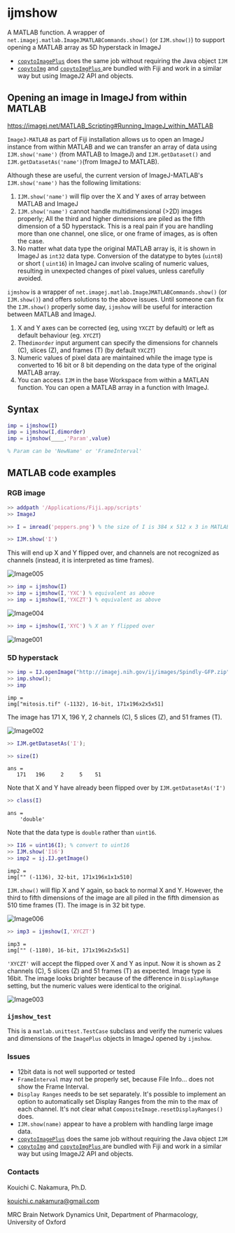 # ijmshow
A MATLAB function. A wrapper of `net.imagej.matlab.ImageJMATLABCommands.show()` (or `IJM.show()`) to support opening a MATLAB array as 5D hyperstack in ImageJ

- [`copytoImagePlus`](https://github.com/kouichi-c-nakamura/copytoImagePlus) does the same job without requiring the Java object `IJM`
- [`copytoImg`](https://github.com/fiji/fiji/blob/master/scripts/copytoImg.m) and [`copytoImgPlus` ](https://github.com/fiji/fiji/blob/master/scripts/copytoImgPlus.m) are bundled with Fiji and work in a similar way but using ImageJ2 API and objects.



## Opening an image in ImageJ from within MATLAB

https://imagej.net/MATLAB_Scripting#Running_ImageJ_within_MATLAB



`ImageJ-MATLAB` as part of Fiji installation allows us to open an ImageJ instance from within MATLAB and we can transfer an array of  data using `IJM.show('name')` (from MATLAB to ImageJ) and `IJM.getDataset()` and `IJM.getDatasetAs('name')`(from ImageJ to MATLAB).

Although these are useful, the current version of ImageJ-MATLAB's  `IJM.show('name')` has the following limitations:

1. `IJM.show('name')` will flip over the X and Y axes of array between MATLAB and ImageJ
2. `IJM.show('name')` cannot handle multidimensional (>2D) images properly; All the third and higher dimensions are piled as the fifth dimension of a 5D hyperstack. This is a real pain if you are handling more than one channel, one slice, or one frame of images, as is often the case.
3. No matter what data type the original MATLAB array is, it is shown in ImageJ as `int32` data type. Conversion of the datatype to bytes (`uint8`) or short ( `uint16`) in ImageJ can involve scaling of numeric values, resulting in unexpected changes of pixel values, unless carefully avoided.

`ijmshow` is a wrapper of  `net.imagej.matlab.ImageJMATLABCommands.show()` (or `IJM.show()`) and offers solutions to the above issues. Until someone can fix the `IJM.show()` properly some day, `ijmshow` will be useful for interaction between MATLAB and ImageJ.

1. X and Y axes can be corrected (eg, using `YXCZT` by default) or left as default behaviour (eg. `XYCZT`)
2. The`dimorder` input argument can specify the dimensions for channels (C), slices (Z), and frames (T) (by default `YXCZT`)
3. Numeric values of pixel data are maintained while the image type is converted to 16 bit or 8 bit depending on the data type of the original MATLAB array.
4. You can access `IJM` in the base Workspace from within a MATLAN function. You can open a MATLAB array in a function with ImageJ.



## Syntax

```matlab
imp = ijmshow(I)
imp = ijmshow(I,dimorder)
imp = ijmshow(____,'Param',value)

% Param can be 'NewName' or 'FrameInterval'
```



## MATLAB code examples



### RGB image

```matlab
>> addpath '/Applications/Fiji.app/scripts'
>> ImageJ

>> I = imread('peppers.png') % the size of I is 384 x 512 x 3 in MATLAB

>> IJM.show('I')
```

This will end up X and Y flipped over, and channels are not recognized as channels (instead, it is interpreted as time frames).

![Image005](Image005.png)

```matlab
>> imp = ijmshow(I)
>> imp = ijmshow(I,'YXC') % equivalent as above
>> imp = ijmshow(I,'YXCZT') % equivalent as above
```

![Image004](Image004.png)

```matlab
>> imp = ijmshow(I,'XYC') % X an Y flipped over
```

![Image001](Image001.png)

### 5D hyperstack


```matlab
>> imp = IJ.openImage("http://imagej.nih.gov/ij/images/Spindly-GFP.zip");
>> imp.show();
>> imp
```

```
imp =
img["mitosis.tif" (-1132), 16-bit, 171x196x2x5x51]
```

The image has 171 X, 196 Y, 2 channels (C), 5 slices (Z), and 51 frames (T).

![Image002](Image002.png)

```matlab
>> IJM.getDatasetAs('I');

>> size(I) 
```

```
ans =
   171   196     2     5    51
```
Note that X and Y have already been flipped over by `IJM.getDatasetAs('I')`

```matlab
>> class(I)
```

```
ans =
    'double'
```
Note that the data type is `double` rather than `uint16`.

```matlab
>> I16 = uint16(I); % convert to uint16
>> IJM.show('I16') 
>> imp2 = ij.IJ.getImage()
```

```
imp2 =
img["" (-1136), 32-bit, 171x196x1x1x510]
```

`IJM.show()` will flip X and Y again, so back to normal X and Y.  However, the third to fifth dimensions of the image are all piled in the fifth dimension as 510 time frames (T). The image is in 32 bit type.



![Image006](Image006.png)




```matlab
>> imp3 = ijmshow(I,'XYCZT')
```

```
imp3 =
img["" (-1180), 16-bit, 171x196x2x5x51]
```

 `'XYCZT'` will accept the flipped over X and Y as input. Now it is shown as 2 channels (C), 5 slices (Z) and 51 frames (T) as expected. Image type is 16bit.  The image looks brighter because of the difference in `DisplayRange` setting, but the numeric values were identical to the original.

![Image003](Image003.png)



### `ijmshow_test`

This is a `matlab.unittest.TestCase` subclass and verify the numeric values and dimensions of the `ImagePlus` objects in ImageJ opened by `ijmshow`.



### Issues

+ 12bit data is not well supported or tested
+ `FrameInterval` may not be properly set, because File Info... does not show the Frame Interval.
+ `Display Ranges` needs to be set separately. It's possible to implement an option to automatically set Display Ranges from the min to the max of each channel. It's not clear what `CompositeImage.resetDisplayRanges()` does.
+ `IJM.show(name)` appear to have a problem with handling large image data.
+ [`copytoImagePlus`](https://github.com/kouichi-c-nakamura/copytoImagePlus) does the same job without requiring the Java object `IJM`
+ [`copytoImg`](https://github.com/fiji/fiji/blob/master/scripts/copytoImg.m) and [`copytoImgPlus` ](https://github.com/fiji/fiji/blob/master/scripts/copytoImgPlus.m) are bundled with Fiji and work in a similar way but using ImageJ2 API and objects.



### Contacts

Kouichi C. Nakamura, Ph.D.

kouichi.c.nakamura@gmail.com

MRC Brain Network Dynamics Unit, Department of Pharmacology, University of Oxford


